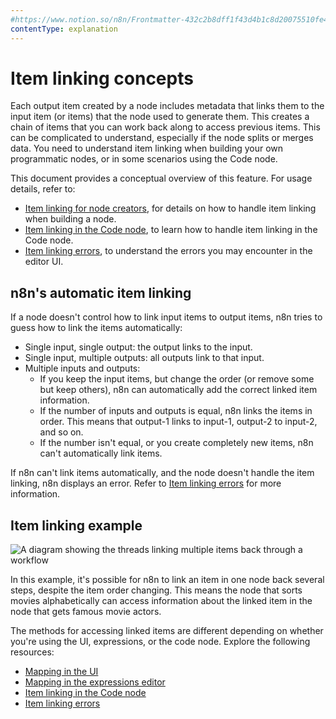 ```yaml
---
#https://www.notion.so/n8n/Frontmatter-432c2b8dff1f43d4b1c8d20075510fe4
contentType: explanation
---
```


# Item linking concepts

Each output item created by a node includes metadata that links them to the input item (or items) that the node used to generate them. This creates a chain of items that you can work back along to access previous items. This can be complicated to understand, especially if the node splits or merges data. You need to understand item linking when building your own programmatic nodes, or in some scenarios using the Code node. 

This document provides a conceptual overview of this feature. For usage details, refer to:

* [Item linking for node creators](/data/data-mapping/data-item-linking/item-linking-node-building/), for details on how to handle item linking when building a node.
* [Item linking in the Code node](/data/data-mapping/data-item-linking/item-linking-code-node/), to learn how to handle item linking in the Code node.
* [Item linking errors](/data/data-mapping/data-item-linking/item-linking-errors/), to understand the errors you may encounter in the editor UI.

## n8n's automatic item linking

If a node doesn't control how to link input items to output items, n8n tries to guess how to link the items automatically:

* Single input, single output: the output links to the input.
* Single input, multiple outputs: all outputs link to that input.
* Multiple inputs and outputs:
	* If you keep the input items, but change the order (or remove some but keep others), n8n can automatically add the correct linked item information.
	* If the number of inputs and outputs is equal, n8n links the items in order. This means that output-1 links to input-1, output-2 to input-2, and so on.
	* If the number isn't equal, or you create completely new items, n8n can't automatically link items.

If n8n can't link items automatically, and the node doesn't handle the item linking, n8n displays an error. Refer to [Item linking errors](/data/data-mapping/data-item-linking/item-linking-errors/) for more information.

## Item linking example

![A diagram showing the threads linking multiple items back through a workflow](/_images/data/data-mapping/data-item-linking/item-linking-multiple-lines.png)

In this example, it's possible for n8n to link an item in one node back several steps, despite the item order changing. This means the node that sorts movies alphabetically can access information about the linked item in the node that gets famous movie actors.

The methods for accessing linked items are different depending on whether you're using the UI, expressions, or the code node. Explore the following resources:

* [Mapping in the UI](/data/data-mapping/data-mapping-ui/)
* [Mapping in the expressions editor](/data/data-mapping/data-mapping-expressions/)
* [Item linking in the Code node](/data/data-mapping/data-item-linking/item-linking-code-node/)
* [Item linking errors](/data/data-mapping/data-item-linking/item-linking-errors/)




